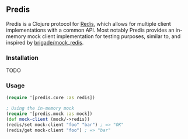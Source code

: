 ## Predis

Predis is a Clojure protocol for [Redis](http://redis.io/), which allows for multiple client implementations with a common API.
Most notably Predis provides an in-memory mock client implementation for testing purposes, similar to, and inspired by [brigade/mock_redis](https://github.com/brigade/mock_redis).

### Installation
TODO

### Usage
```clj
(require '[predis.core :as redis])

; Using the in-memory mock
(require '[predis.mock :as mock])
(def mock-client (mock/->redis))
(redis/set mock-client "foo" "bar") ; => "OK"
(redis/get mock-client "foo") ; => "bar"
```
